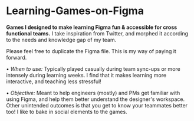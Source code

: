 # Learning-Games-on-Figma
**Games I designed to make learning Figma fun &amp; accessible for cross functional teams.** I take inspiration from Twitter, and morphed it according to the needs and knowledge gap of my team. 

Please feel free to duplicate the Figma file. This is my way of paying it forward.

• _When to use:_ Typically played casually during team sync-ups or more intensely during learning weeks. I find that it makes learning more interactive, and teaching less stressful! <br>

• _Objective:_ Meant to help engineers (mostly) and PMs get familiar with using Figma, and help them better understand the designer's workspace. Other unintended outcomes is that you get to know your teammates better too! I like to bake in social elements to the games.
